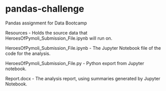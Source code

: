# pandas-challenge
Pandas assignment for Data Bootcamp

Resources - Holds the source data that HeroesOfPymoli_Submission_File.ipynb will run on.

HeroesOfPymoli_Submission_File.ipynb - The Jupyter Notebook file of the code for the analysis.

HeroesOfPymoli_Submission_File.py - Python export from Jupyter notebook.

Report.docx - The analysis report, using summaries generated by Jupyter Notebook.